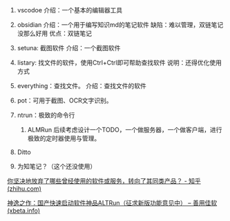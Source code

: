 
1. vscodoe
	介绍：一个基本的编辑器工具

2. obsidian
	介绍：一个用于编写知识md的笔记软件
	缺陷：难以管理，双链笔记没那么好用
	优点：双链笔记

3. setuna: 截图软件
	介绍：一个截图软件

4. listary: 找文件的软件，使用Ctrl+Ctrl即可帮助查找软件
	说明：还得优化使用方式

5. everything：查找文件。
	介绍：查找文件的软件

6. pot：可用于截图、OCR文字识别。


7. ntrun：极致的命令行
	1. ALMRun
	后续考虑设计一个TODO，一个做服务器，一个做客户端，进行极致的定时器使用与管理。

8. Ditto

8. 为知笔记？（这个还没使用）

[你坚决地放弃了哪些曾经使用的软件或服务，转向了其同类产品？ - 知乎 (zhihu.com)](https://www.zhihu.com/question/20144702)


[神逸之作：国产快速启动软件神品ALTRun（征求新版功能意见中） – 善用佳软 (xbeta.info)](https://xbeta.info/altrun.htm)

